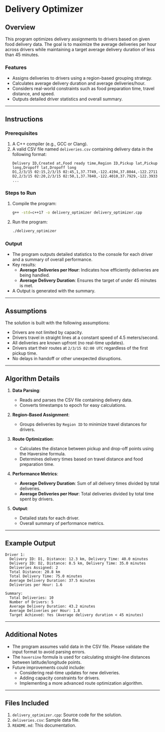 
# Delivery Optimizer

## Overview

This program optimizes delivery assignments to drivers based on given food delivery data. The goal is to maximize the average deliveries per hour across drivers while maintaining a target average delivery duration of less than 45 minutes.

### Features

- Assigns deliveries to drivers using a region-based grouping strategy.
- Calculates average delivery duration and average deliveries/hour.
- Considers real-world constraints such as food preparation time, travel distance, and speed.
- Outputs detailed driver statistics and overall summary.

---

## Instructions

### Prerequisites

1. A C++ compiler (e.g., GCC or Clang).
2. A valid CSV file named `deliveries.csv` containing delivery data in the following format:
   ```
   Delivery ID,Created at,Food ready time,Region ID,Pickup lat,Pickup long,Dropoff lat,Dropoff long
   D1,2/3/15 02:15,2/3/15 02:45,1,37.7749,-122.4194,37.8044,-122.2711
   D2,2/3/15 02:20,2/3/15 02:50,1,37.7840,-122.4010,37.7929,-122.3933
   ...
   ```

### Steps to Run

1. Compile the program:
   ```bash
   g++ -std=c++17 -o delivery_optimizer delivery_optimizer.cpp
   ```
2. Run the program:
   ```bash
   ./delivery_optimizer
   ```

### Output

- The program outputs detailed statistics to the console for each driver and a summary of overall performance.
- Key results:
  - **Average Deliveries per Hour**: Indicates how efficiently deliveries are being handled.
  - **Average Delivery Duration**: Ensures the target of under 45 minutes is met.
- A Output is generated with the summary.

---

## Assumptions

The solution is built with the following assumptions:

- Drivers are not limited by capacity.
- Drivers travel in straight lines at a constant speed of 4.5 meters/second.
- All deliveries are known upfront (no real-time updates).
- Drivers start their routes at `2/3/15 02:00 UTC` regardless of the first pickup time.
- No delays in handoff or other unexpected disruptions.

---

## Algorithm Details

1. **Data Parsing**:

   - Reads and parses the CSV file containing delivery data.
   - Converts timestamps to epoch for easy calculations.

2. **Region-Based Assignment**:

   - Groups deliveries by `Region ID` to minimize travel distances for drivers.

3. **Route Optimization**:

   - Calculates the distance between pickup and drop-off points using the Haversine formula.
   - Determines delivery times based on travel distance and food preparation time.

4. **Performance Metrics**:

   - **Average Delivery Duration**: Sum of all delivery times divided by total deliveries.
   - **Average Deliveries per Hour**: Total deliveries divided by total time spent by drivers.

5. **Output**:

   - Detailed stats for each driver.
   - Overall summary of performance metrics.

---

## Example Output

```
Driver 1:
  Delivery ID: D1, Distance: 12.3 km, Delivery Time: 40.0 minutes
  Delivery ID: D2, Distance: 8.5 km, Delivery Time: 35.0 minutes
  Deliveries Assigned: 2
  Total Distance: 20.8 km
  Total Delivery Time: 75.0 minutes
  Average Delivery Duration: 37.5 minutes
  Deliveries per Hour: 1.6

Summary:
  Total Deliveries: 10
  Number of Drivers: 5
  Average Delivery Duration: 43.2 minutes
  Average Deliveries per Hour: 1.8
  Target Achieved: Yes (Average delivery duration < 45 minutes)
```

---

## Additional Notes

- The program assumes valid data in the CSV file. Please validate the input format to avoid parsing errors.
- The `haversine` formula is used for calculating straight-line distances between latitude/longitude points.
- Future improvements could include:
  - Considering real-time updates for new deliveries.
  - Adding capacity constraints for drivers.
  - Implementing a more advanced route optimization algorithm.

---

## Files Included

1. `delivery_optimizer.cpp`: Source code for the solution.
2. `deliveries.csv`: Sample data file.
3. `README.md`: This documentation.
